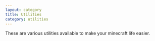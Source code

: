 ```yaml
---
layout: category
title: Utilities
category: utilities
---
```


These are various utilities available to make your minecraft life easier.  